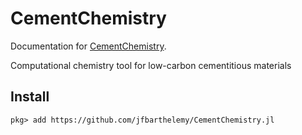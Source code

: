 # CementChemistry

Documentation for [CementChemistry](https://github.com/jfbarthelemy/CementChemistry.jl).

Computational chemistry tool for low-carbon cementitious materials

## Install

```julia-repl
pkg> add https://github.com/jfbarthelemy/CementChemistry.jl
```